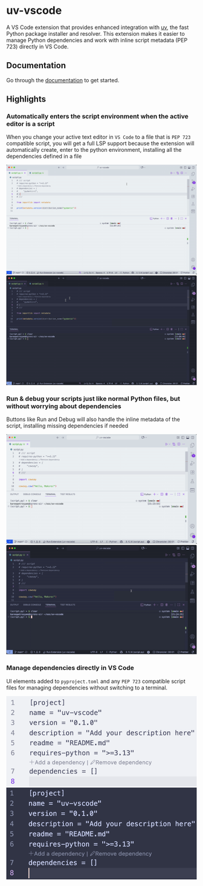 # uv-vscode

A VS Code extension that provides enhanced integration with [uv](https://github.com/astral-sh/uv), the fast Python package installer and resolver. This extension makes it easier to manage Python dependencies and work with inline script metadata (PEP 723) directly in VS Code.

## Documentation

Go through the [documentation](https://karpetrosyan.github.io/uv-vscode/) to get started.

## Highlights

### Automatically enters the script environment when the active editor is a script

When you change your active text editor in `VS Code` to a file that is `PEP 723` compatible script, you will get a full LSP support because the extension will automatically create, enter to the python environment, installing all the dependencies defined in a file

![Automatically enters the script environment when the active editor is a script](https://raw.githubusercontent.com/karpetrosyan/uv-vscode/main/docs/public/change-environments.gif#gh-light-mode-only)
![Automatically enters the script environment when the active editor is a script](https://raw.githubusercontent.com/karpetrosyan/uv-vscode/main/docs/public/change-environments-dark.gif#gh-dark-mode-only)

### Run & debug your scripts just like normal Python files, but without worrying about dependencies

Buttons like Run and Debug will also handle the inline metadata of the script, installing missing dependencies if needed

![Run & debug your scripts just like normal Python files, but without worrying about dependencies](https://raw.githubusercontent.com/karpetrosyan/uv-vscode/main/docs/public/run-script.gif#gh-light-mode-only)
![Run & debug your scripts just like normal Python files, but without worrying about dependencies](https://raw.githubusercontent.com/karpetrosyan/uv-vscode/main/docs/public/run-script-dark.gif#gh-dark-mode-only)

### Manage dependencies directly in VS Code

UI elements added to `pyproject.toml` and any `PEP 723` compatible script files for managing dependencies without switching to a terminal.

![Manage dependencies directly in VS Code](https://raw.githubusercontent.com/karpetrosyan/uv-vscode/main/docs/public/manage-deps-lenses.png#gh-light-mode-only)
![Manage dependencies directly in VS Code](https://raw.githubusercontent.com/karpetrosyan/uv-vscode/main/docs/public/manage-deps-lenses-dark.png#gh-dark-mode-only)